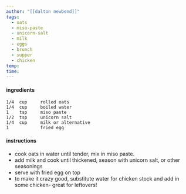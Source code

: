 ```yaml
---
author: "[[dalton newbend]]"
tags:
  - oats
  - miso-paste
  - unicorn-salt
  - milk
  - eggs
  - brunch
  - supper
  - chicken
temp: 
time:
---
```

#### ingredients
	1/4  cup     rolled oats
	1/4  cup     boiled water
	1    tsp     miso paste
	1/2  tsp     unicorn salt
	1/4  cup     milk or alternative
	1            fried egg


#### instructions
- cook oats in water until tender, mix in miso paste.
- add milk and cook until thickened, season with unicorn salt, or other seasonings
- serve with fried egg on top
- to make it crazy good, substitute water for chicken stock and add in some chicken- great for leftovers!